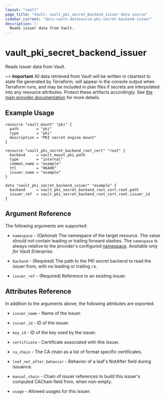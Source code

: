 ```yaml
---
layout: "vault"
page_title: "Vault: vault_pki_secret_backend_issuer data source"
sidebar_current: "docs-vault-datasource-pki-secret-backend-issuer"
description: |-
  Reads issuer data from Vault.
---
```


# vault\_pki\_secret\_backend\_issuer

Reads issuer data from Vault.

~> **Important** All data retrieved from Vault will be
written in cleartext to state file generated by Terraform, will appear in
the console output when Terraform runs, and may be included in plan files
if secrets are interpolated into any resource attributes.
Protect these artifacts accordingly. See
[the main provider documentation](../index.html)
for more details.

## Example Usage

```hcl
resource "vault_mount" "pki" {
  path        = "pki"
  type        = "pki"
  description = "PKI secret engine mount"
}

resource "vault_pki_secret_backend_root_cert" "root" {
  backend     = vault_mount.pki.path
  type        = "internal"
  common_name = "example"
  ttl         = "86400"
  issuer_name = "example"
}

data "vault_pki_secret_backend_issuer" "example" {
  backend     = vault_pki_secret_backend_root_cert.root.path
  issuer_ref  = vault_pki_secret_backend_root_cert.root.issuer_id
}
```

## Argument Reference

The following arguments are supported:

* `namespace` - (Optional) The namespace of the target resource.
  The value should not contain leading or trailing forward slashes.
  The `namespace` is always relative to the provider's configured [namespace](/docs/providers/vault/index.html#namespace).
  *Available only for Vault Enterprise*.

* `backend` - (Required) The path to the PKI secret backend to
  read the issuer from, with no leading or trailing `/`s.

* `issuer_ref` - (Required) Reference to an existing issuer.

## Attributes Reference

In addition to the arguments above, the following attributes are exported:

* `issuer_name` - Name of the issuer.

* `issuer_id` - ID of the issuer.

* `key_id` - ID of the key used by the issuer.

* `certificate` - Certificate associated with this issuer.

* `ca_chain` - The CA chain as a list of format specific certificates.

* `leaf_not_after_behavior` - Behavior of a leaf's NotAfter field during issuance.

* `manual_chain` - Chain of issuer references to build this issuer's computed 
  CAChain field from, when non-empty.

* `usage` - Allowed usages for this issuer.
